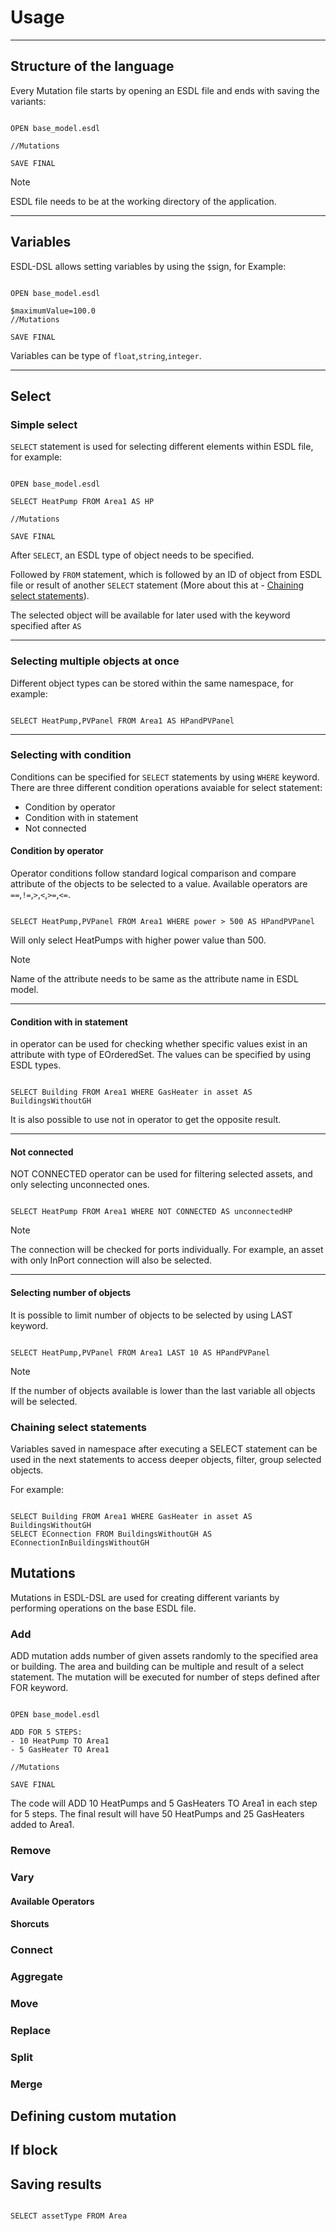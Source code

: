 # Usage

---

## Structure of the language

Every Mutation file starts by opening an ESDL file and ends with saving the variants:

<pre v-pre data-lang="ESDL-DSL"><code>
<span class="code-keyword">OPEN</span> <span class="code-variable">base_model.esdl</span>
<span class="code-comment">
//Mutations<span>

<span class="code-keyword">SAVE FINAL</span>
</pre></code>

> [!NOTE]
> ESDL file needs to be at the working directory of the application.

---

## Variables

ESDL-DSL allows setting variables by using the <code><span class="code-variable">$</span></code>sign, for Example:

<pre v-pre data-lang="ESDL-DSL"><code>
<span class="code-keyword">OPEN</span> <span class="code-variable">base_model.esdl</span>
<span class="code-variable">
$maximumValue</span>=100.0 <span><span class="code-comment">
//Mutations<span>

<span class="code-keyword">SAVE FINAL</span>
</pre></code>

Variables can be type of <code><span class="code-variable">float</span></code>,<code><span class="code-variable">string</span></code>,<code><span class="code-variable">integer</span></code>.

---

## Select

### Simple select

<code><span class="code-keyword-two">SELECT</span></code> statement is used for selecting different elements within ESDL file, for example:

<pre v-pre data-lang="ESDL-DSL"><code>
<span class="code-keyword">OPEN</span> <span class="code-variable">base_model.esdl</span>

<span class="code-keyword-two">SELECT</span> <span class="code-variable">HeatPump</span> FROM <span class="code-variable">Area1</span> AS <span class="code-variable">HP</span>
<span class="code-comment">
//Mutations<span>

<span class="code-keyword">SAVE FINAL</span>
</pre></code>

After <code><span class="code-keyword-two">SELECT</span></code>, an ESDL type of object needs to be specified.

Followed by <code><span class="code-keyword-two">FROM</span></code> statement, which is followed by an ID of object from ESDL file or result of another <code><span class="code-keyword-two">SELECT</span></code> statement (More about this at - [Chaining select statements](#chaining-select-statements)).

The selected object will be available for later used with the keyword specified after <code><span class="code-keyword">AS</span></code>

---

### Selecting multiple objects at once

Different object types can be stored within the same namespace, for example:

<pre v-pre data-lang="ESDL-DSL"><code>
<span class="code-keyword-two">SELECT</span> <span class="code-variable">HeatPump,PVPanel</span> FROM <span class="code-variable">Area1</span> AS <span class="code-variable">HPandPVPanel</span>
</pre></code>

---

### Selecting with condition

Conditions can be specified for <code><span class="code-keyword-two">SELECT</span></code> statements by using <code><span class="code-keyword-two">WHERE</span></code> keyword. There are three different condition operations avaiable for select statement:

- Condition by operator
- Condition with in statement
- Not connected

#### Condition by operator

Operator conditions follow standard logical comparison and compare attribute of the objects to be selected to a value. Available operators are <code><span class="code-keyword">==</span></code>,<code><span class="code-keyword">!=</span></code>,<code><span class="code-keyword">></span></code>,<code><span class="code-keyword"><</span></code>,<code><span class="code-keyword">>=</span></code>,<code><span class="code-keyword"><=</span></code>.

<pre v-pre data-lang="ESDL-DSL"><code>
<span class="code-keyword-two">SELECT</span> <span class="code-variable">HeatPump,PVPanel</span> FROM <span class="code-variable">Area1</span> <span class="code-keyword">WHERE</span> <span class="code-variable">power</span> > <span class="code-variable">500</span> AS <span class="code-variable">HPandPVPanel</span>
</pre></code>

Will only select HeatPumps with higher power value than 500.

> [!NOTE]
> Name of the attribute needs to be same as the attribute name in ESDL model.

---

#### Condition with in statement

<span class="code-keyword-two">in</span> operator can be used for checking whether specific values exist in an attribute with type of <span class="code-keyword">EOrderedSet</span>. The values can be specified by using ESDL types.

<pre v-pre data-lang="ESDL-DSL"><code>
<span class="code-keyword-two">SELECT</span> <span class="code-variable">Building</span> FROM <span class="code-variable">Area1</span> <span class="code-keyword">WHERE</span> <span class="code-variable">GasHeater</span> in <span class="code-variable">asset</span> AS <span class="code-variable">BuildingsWithoutGH</span>
</pre></code>

It is also possible to use <span class="code-keyword-two">not in</span> operator to get the opposite result.

---

#### Not connected

<span class="code-keyword-two">NOT CONNECTED</span> operator can be used for filtering selected assets, and only selecting unconnected ones.

<pre v-pre data-lang="ESDL-DSL"><code>
<span class="code-keyword-two">SELECT</span> <span class="code-variable">HeatPump</span> FROM <span class="code-variable">Area1</span> <span class="code-keyword">WHERE NOT CONNECTED</span> AS <span class="code-variable">unconnectedHP</span>
</pre></code>

> [!NOTE]
> The connection will be checked for ports individually. For example, an asset with only InPort connection will also be selected.

---

#### Selecting number of objects

It is possible to limit number of objects to be selected by using <span class="code-keyword-two">LAST</span> keyword.

<pre v-pre data-lang="ESDL-DSL"><code>
<span class="code-keyword-two">SELECT</span> <span class="code-variable">HeatPump,PVPanel</span> FROM <span class="code-variable">Area1 </span>LAST <span class="code-variable">10</span> AS <span class="code-variable">HPandPVPanel</span>
</pre></code>

> [!NOTE]
> If the number of objects available is lower than the last variable all objects will be selected.

### Chaining select statements

Variables saved in namespace after executing a <span class="code-keyword-two">SELECT</span> statement can be used in the next statements to access deeper objects, filter, group selected objects.

For example:

<pre v-pre data-lang="ESDL-DSL"><code>
<span class="code-keyword-two">SELECT</span> <span class="code-variable">Building</span> FROM <span class="code-variable">Area1</span> <span class="code-keyword">WHERE</span> <span class="code-variable">GasHeater</span> in <span class="code-variable">asset</span> AS <span class="code-variable">BuildingsWithoutGH</span>
<span class="code-keyword-two">SELECT</span> <span class="code-variable">EConnection</span> FROM <span class="code-variable">BuildingsWithoutGH</span> AS <span class="code-variable">EConnectionInBuildingsWithoutGH</span>
</pre></code>

## Mutations

Mutations in ESDL-DSL are used for creating different variants by performing operations on the base ESDL file.

### Add

<span class="code-keyword-two">ADD</span> mutation adds number of given assets randomly to the specified area or building. The area and building can be multiple and result of a select statement. The mutation will be executed for number of steps defined after <span class="code-keyword-two">FOR</span> keyword.

<pre v-pre data-lang="ESDL-DSL"><code>
<span class="code-keyword">OPEN</span> <span class="code-variable">base_model.esdl</span>

<span class="code-keyword-two">ADD </span>FOR <span class="code-variable">5</span> STEPS:
- <span class="code-variable">10</span> <span class="code-variable">HeatPump</span> TO <span class="code-variable">Area1</span>
- <span class="code-variable">5</span> <span class="code-variable">GasHeater</span> TO <span class="code-variable">Area1</span>
<span class="code-comment">
//Mutations<span>

<span class="code-keyword">SAVE FINAL</span>
</pre></code>

The code will <span class="code-keyword-two">ADD</span> 10 HeatPumps and 5 GasHeaters TO Area1 in each step for 5 steps. The final result will have 50 HeatPumps and 25 GasHeaters added to Area1.

### Remove

### Vary

#### Available Operators

#### Shorcuts

### Connect

### Aggregate

### Move

### Replace

### Split

### Merge

## Defining custom mutation

## If block

## Saving results

<pre v-pre data-lang="ESDL-DSL"><code>
SELECT <span class="code-keyword">assetType</span> FROM <span class="code-keyword">Area</span>
</code></pre>
